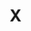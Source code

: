 ---
layout: post
title:  "X"
image: 'assets/images/project36/x.jpg'
tags: ["Project 36", "Illustrations", "Art", "Calligraphy"]
category: 'Project 36'
---